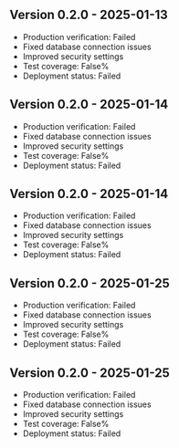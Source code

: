 
## Version 0.2.0 - 2025-01-13
- Production verification: Failed
- Fixed database connection issues
- Improved security settings
- Test coverage: False%
- Deployment status: Failed

## Version 0.2.0 - 2025-01-14
- Production verification: Failed
- Fixed database connection issues
- Improved security settings
- Test coverage: False%
- Deployment status: Failed

## Version 0.2.0 - 2025-01-14
- Production verification: Failed
- Fixed database connection issues
- Improved security settings
- Test coverage: False%
- Deployment status: Failed

## Version 0.2.0 - 2025-01-25
- Production verification: Failed
- Fixed database connection issues
- Improved security settings
- Test coverage: False%
- Deployment status: Failed

## Version 0.2.0 - 2025-01-25
- Production verification: Failed
- Fixed database connection issues
- Improved security settings
- Test coverage: False%
- Deployment status: Failed
